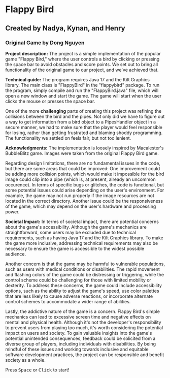 # Flappy Bird
## Created by Nadya, Kynan, and Henry
### Original Game by Dong Nguyen

<b>Project description:</b> The project is a simple implementation of the popular game "Flappy Bird," where the user controls a bird by clicking or pressing the space bar to avoid obstacles and score points. We set out to bring all functionality of the original game to our project, and we've achieved that.

<b>Technical guide:</b> The program requires Java 17 and the Kilt Graphics library. The main class is "FlappyBird" in the "flappybird" package. To run the program, simply compile and run the "FlappyBird.java" file, which will open a new window and start the game. The game will start when the user clicks the mouse or presses the space bar.

One of the more <b>challenging</b> parts of creating this project was refining the collisions between the bird and the pipes. Not only did we have to figure out a way to get information from a bird object to a PipesHandler object in a secure manner, we had to make sure that the player would feel responsible for losing, rather than getting frustrated and blaming shoddy programming. The functionality we settled on feels fair, but not too lenient.

<b>Acknowledgments:</b> The implementation is loosely inspired by Macalester's BubbleBlitz game. Images were taken from the original Flappy Bird game.

Regarding design limitations, there are no fundamental issues in the code, but there are some areas that could be improved:
One improvement could be adding more collision points, which would make it impossible for the bird image could clip into a pipe (which is,
at present, already an uncommon occurence).
In terms of specific bugs or glitches, the code is functional, but some potential issues could arise depending on the user's environment. For example, the game may not run properly if the image resources are not located in the correct directory. Another issue could be the responsiveness of the game, which may depend on the user's hardware and processing power.

<b>Societal Impact:</b>
In terms of societal impact, there are potential concerns about the game's accessibility. Although the game's mechanics are straightforward, some users may be excluded due to technical requirements, such as having Java 17 and the Kilt Graphics library. To make the game more inclusive, addressing technical requirements may also be necessary to ensure the game is accessible to the widest possible audience.

Another concern is that the game may be harmful to vulnerable populations, such as users with medical conditions or disabilities. The rapid movement and flashing colors of the game could be distressing or triggering, while the control scheme could be challenging for those with limited mobility or dexterity. To address these concerns, the game could include accessibility options, such as the ability to adjust the game's speed, use color palettes that are less likely to cause adverse reactions, or incorporate alternate control schemes to accommodate a wider range of abilities.

Lastly, the addictive nature of the game is a concern. Flappy Bird's simple mechanics can lead to excessive screen time and negative effects on mental and physical health. Although it's not the developer's responsibility to prevent users from playing too much, it's worth considering the potential impact on users and society. To gain valuable insights into the game's potential unintended consequences, feedback could be solicited from a diverse group of players, including individuals with disabilities. By being mindful of these issues and working towards inclusive and equitable software development practices, the project can be responsible and benefit society as a whole.

Press <kbd>Space</kbd> or <kbd>Click</kbd> to start!
